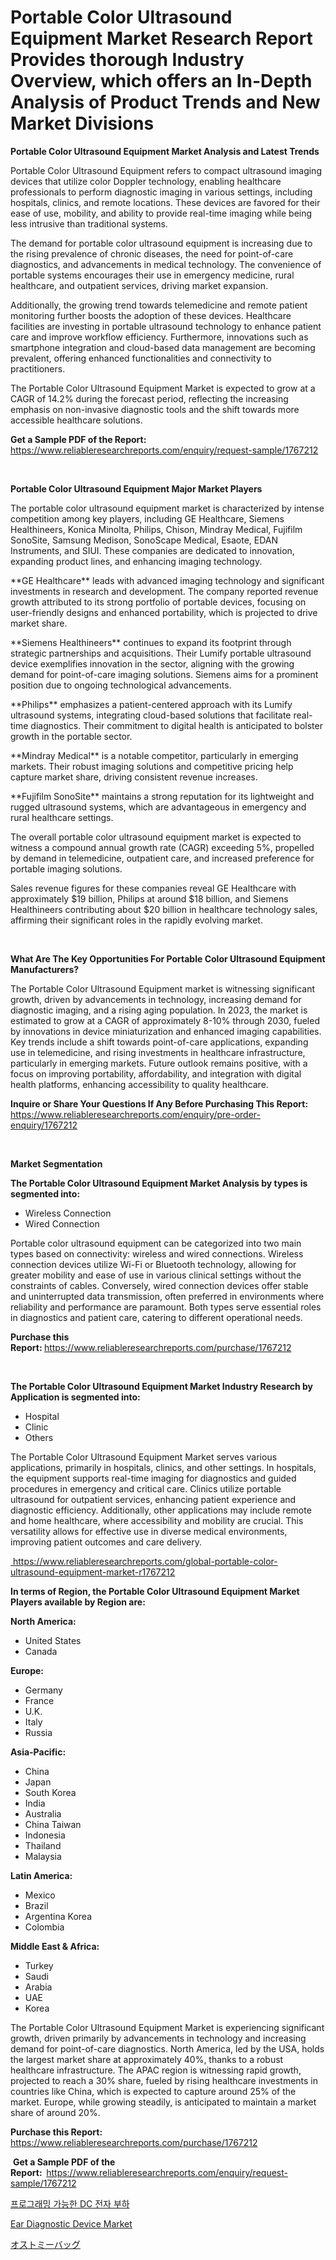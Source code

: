 <p><h1>Portable Color Ultrasound Equipment Market Research Report Provides thorough Industry Overview, which offers an In-Depth Analysis of Product Trends and New Market Divisions</h1></p><p><strong>Portable Color Ultrasound Equipment Market Analysis and Latest Trends</strong></p>
<p><p>Portable Color Ultrasound Equipment refers to compact ultrasound imaging devices that utilize color Doppler technology, enabling healthcare professionals to perform diagnostic imaging in various settings, including hospitals, clinics, and remote locations. These devices are favored for their ease of use, mobility, and ability to provide real-time imaging while being less intrusive than traditional systems.</p><p>The demand for portable color ultrasound equipment is increasing due to the rising prevalence of chronic diseases, the need for point-of-care diagnostics, and advancements in medical technology. The convenience of portable systems encourages their use in emergency medicine, rural healthcare, and outpatient services, driving market expansion. </p><p>Additionally, the growing trend towards telemedicine and remote patient monitoring further boosts the adoption of these devices. Healthcare facilities are investing in portable ultrasound technology to enhance patient care and improve workflow efficiency. Furthermore, innovations such as smartphone integration and cloud-based data management are becoming prevalent, offering enhanced functionalities and connectivity to practitioners.</p><p>The Portable Color Ultrasound Equipment Market is expected to grow at a CAGR of 14.2% during the forecast period, reflecting the increasing emphasis on non-invasive diagnostic tools and the shift towards more accessible healthcare solutions.</p></p>
<p><strong>Get a Sample PDF of the Report:&nbsp;</strong> <a href="https://www.reliableresearchreports.com/enquiry/request-sample/1767212?utm_campaign=38&utm_medium=2&utm_source=Github&utm_content=ia&utm_term=05032025&utm_id=portable-color-ultrasound-equipment">https://www.reliableresearchreports.com/enquiry/request-sample/1767212</a></p>
<p>&nbsp;</p>
<p><strong>Portable Color Ultrasound Equipment Major Market Players</strong></p>
<p><p>The portable color ultrasound equipment market is characterized by intense competition among key players, including GE Healthcare, Siemens Healthineers, Konica Minolta, Philips, Chison, Mindray Medical, Fujifilm SonoSite, Samsung Medison, SonoScape Medical, Esaote, EDAN Instruments, and SIUI. These companies are dedicated to innovation, expanding product lines, and enhancing imaging technology.</p><p>**GE Healthcare** leads with advanced imaging technology and significant investments in research and development. The company reported revenue growth attributed to its strong portfolio of portable devices, focusing on user-friendly designs and enhanced portability, which is projected to drive market share.</p><p>**Siemens Healthineers** continues to expand its footprint through strategic partnerships and acquisitions. Their Lumify portable ultrasound device exemplifies innovation in the sector, aligning with the growing demand for point-of-care imaging solutions. Siemens aims for a prominent position due to ongoing technological advancements.</p><p>**Philips** emphasizes a patient-centered approach with its Lumify ultrasound systems, integrating cloud-based solutions that facilitate real-time diagnostics. Their commitment to digital health is anticipated to bolster growth in the portable sector.</p><p>**Mindray Medical** is a notable competitor, particularly in emerging markets. Their robust imaging solutions and competitive pricing help capture market share, driving consistent revenue increases.</p><p>**Fujifilm SonoSite** maintains a strong reputation for its lightweight and rugged ultrasound systems, which are advantageous in emergency and rural healthcare settings.</p><p>The overall portable color ultrasound equipment market is expected to witness a compound annual growth rate (CAGR) exceeding 5%, propelled by demand in telemedicine, outpatient care, and increased preference for portable imaging solutions.</p><p>Sales revenue figures for these companies reveal GE Healthcare with approximately $19 billion, Philips at around $18 billion, and Siemens Healthineers contributing about $20 billion in healthcare technology sales, affirming their significant roles in the rapidly evolving market.</p></p>
<p>&nbsp;</p>
<p><strong>What Are The Key Opportunities For Portable Color Ultrasound Equipment Manufacturers?</strong></p>
<p><p>The Portable Color Ultrasound Equipment market is witnessing significant growth, driven by advancements in technology, increasing demand for diagnostic imaging, and a rising aging population. In 2023, the market is estimated to grow at a CAGR of approximately 8-10% through 2030, fueled by innovations in device miniaturization and enhanced imaging capabilities. Key trends include a shift towards point-of-care applications, expanding use in telemedicine, and rising investments in healthcare infrastructure, particularly in emerging markets. Future outlook remains positive, with a focus on improving portability, affordability, and integration with digital health platforms, enhancing accessibility to quality healthcare.</p></p>
<p><strong>Inquire or Share Your Questions If Any Before Purchasing This Report:</strong> <a href="https://www.reliableresearchreports.com/enquiry/pre-order-enquiry/1767212?utm_campaign=38&utm_medium=2&utm_source=Github&utm_content=ia&utm_term=05032025&utm_id=portable-color-ultrasound-equipment">https://www.reliableresearchreports.com/enquiry/pre-order-enquiry/1767212</a></p>
<p>&nbsp;</p>
<p><strong>Market Segmentation</strong></p>
<p><strong>The Portable Color Ultrasound Equipment Market Analysis by types is segmented into:</strong></p>
<p><ul><li>Wireless Connection</li><li>Wired Connection</li></ul></p>
<p><p>Portable color ultrasound equipment can be categorized into two main types based on connectivity: wireless and wired connections. Wireless connection devices utilize Wi-Fi or Bluetooth technology, allowing for greater mobility and ease of use in various clinical settings without the constraints of cables. Conversely, wired connection devices offer stable and uninterrupted data transmission, often preferred in environments where reliability and performance are paramount. Both types serve essential roles in diagnostics and patient care, catering to different operational needs.</p></p>
<p><strong>Purchase this Report:&nbsp;</strong><a href="https://www.reliableresearchreports.com/purchase/1767212?utm_campaign=38&utm_medium=2&utm_source=Github&utm_content=ia&utm_term=05032025&utm_id=portable-color-ultrasound-equipment">https://www.reliableresearchreports.com/purchase/1767212</a></p>
<p>&nbsp;</p>
<p><strong>The Portable Color Ultrasound Equipment Market Industry Research by Application is segmented into:</strong></p>
<p><ul><li>Hospital</li><li>Clinic</li><li>Others</li></ul></p>
<p><p>The Portable Color Ultrasound Equipment Market serves various applications, primarily in hospitals, clinics, and other settings. In hospitals, the equipment supports real-time imaging for diagnostics and guided procedures in emergency and critical care. Clinics utilize portable ultrasound for outpatient services, enhancing patient experience and diagnostic efficiency. Additionally, other applications may include remote and home healthcare, where accessibility and mobility are crucial. This versatility allows for effective use in diverse medical environments, improving patient outcomes and care delivery.</p></p>
<p><a href="https://www.reliableresearchreports.com/global-portable-color-ultrasound-equipment-market-r1767212?utm_campaign=38&utm_medium=2&utm_source=Github&utm_content=ia&utm_term=05032025&utm_id=portable-color-ultrasound-equipment">&nbsp;https://www.reliableresearchreports.com/global-portable-color-ultrasound-equipment-market-r1767212</a></p>
<p><strong>In terms of Region, the Portable Color Ultrasound Equipment Market Players available by Region are:</strong></p>
<p>
    <p> <strong> North America: </strong>
        <ul>
            <li>United States</li>
            <li>Canada</li>
        </ul>
        </p> 
    <p> <strong> Europe: </strong>
        <ul>
            <li>Germany</li>
            <li>France</li>
            <li>U.K.</li>
            <li>Italy</li>
            <li>Russia</li>
        </ul>
        </p> 
    <p> <strong> Asia-Pacific: </strong>
        <ul>
            <li>China</li>
            <li>Japan</li>
            <li>South Korea</li>
            <li>India</li>
            <li>Australia</li>
            <li>China Taiwan</li>
            <li>Indonesia</li>
            <li>Thailand</li>
            <li>Malaysia</li>
        </ul>
        </p> 
    <p> <strong> Latin America: </strong>
        <ul>
            <li>Mexico</li>
            <li>Brazil</li>
            <li>Argentina Korea</li>
            <li>Colombia</li>
        </ul>
        </p> 
    <p> <strong> Middle East & Africa: </strong>
        <ul>
            <li>Turkey</li>
            <li>Saudi</li>
            <li>Arabia</li>
            <li>UAE</li>
            <li>Korea</li>
        </ul>
    </p>
    </p>
<p><p>The Portable Color Ultrasound Equipment Market is experiencing significant growth, driven primarily by advancements in technology and increasing demand for point-of-care diagnostics. North America, led by the USA, holds the largest market share at approximately 40%, thanks to a robust healthcare infrastructure. The APAC region is witnessing rapid growth, projected to reach a 30% share, fueled by rising healthcare investments in countries like China, which is expected to capture around 25% of the market. Europe, while growing steadily, is anticipated to maintain a market share of around 20%.</p></p>
<p><strong>Purchase this Report: </strong><a href="https://www.reliableresearchreports.com/purchase/1767212?utm_campaign=38&utm_medium=2&utm_source=Github&utm_content=ia&utm_term=05032025&utm_id=portable-color-ultrasound-equipment">https://www.reliableresearchreports.com/purchase/1767212</a></p>
<p>&nbsp;<strong>Get a Sample PDF of the Report:&nbsp;&nbsp;</strong><a href="https://www.reliableresearchreports.com/enquiry/request-sample/1767212?utm_campaign=38&utm_medium=2&utm_source=Github&utm_content=ia&utm_term=05032025&utm_id=portable-color-ultrasound-equipment">https://www.reliableresearchreports.com/enquiry/request-sample/1767212</a></p>
<p><strong></strong></p>
<p><p><a href="https://github.com/laholand/Market-Research-Report-List-7/blob/main/868766941467.md?utm_campaign=38&utm_medium=2&utm_source=Github&utm_content=ia&utm_term=05032025&utm_id=portable-color-ultrasound-equipment">프로그래밍 가능한 DC 전자 부하</a></p><p><a href="https://github.com/arionmp/Market-Research-Report-List-5/blob/main/ear-diagnostic-device-market.md?utm_campaign=38&utm_medium=2&utm_source=Github&utm_content=ia&utm_term=05032025&utm_id=portable-color-ultrasound-equipment">Ear Diagnostic Device Market</a></p><p><a href="https://github.com/mohamedbakry57/Market-Research-Report-List-7/blob/main/830754541224.md?utm_campaign=38&utm_medium=2&utm_source=Github&utm_content=ia&utm_term=05032025&utm_id=portable-color-ultrasound-equipment">オストミーバッグ</a></p></p>